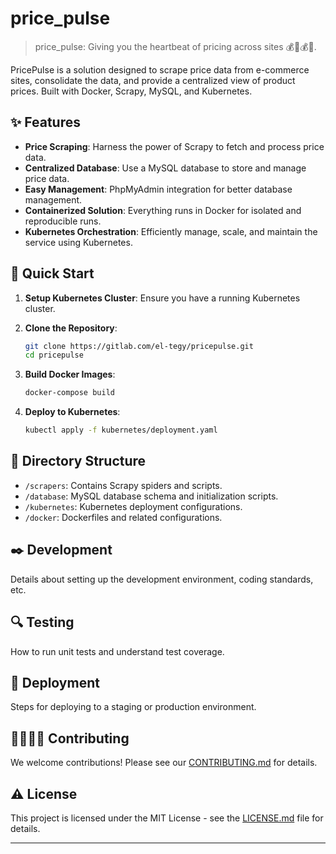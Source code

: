 # price_pulse

> price_pulse: Giving you the heartbeat of pricing across sites 💰🤩💰😱.

PricePulse is a solution designed to scrape price data from e-commerce sites, consolidate the data, and provide a centralized view of product prices. Built with Docker, Scrapy, MySQL, and Kubernetes.

## ✨ Features

- **Price Scraping**: Harness the power of Scrapy to fetch and process price data.
- **Centralized Database**: Use a MySQL database to store and manage price data.
- **Easy Management**: PhpMyAdmin integration for better database management.
- **Containerized Solution**: Everything runs in Docker for isolated and reproducible runs.
- **Kubernetes Orchestration**: Efficiently manage, scale, and maintain the service using Kubernetes.

## 🚀 Quick Start

1. **Setup Kubernetes Cluster**: Ensure you have a running Kubernetes cluster.

2. **Clone the Repository**:
   ```bash
   git clone https://gitlab.com/el-tegy/pricepulse.git
   cd pricepulse
   ```

3. **Build Docker Images**: 
   ```bash
   docker-compose build
   ```

4. **Deploy to Kubernetes**:
   ```bash
   kubectl apply -f kubernetes/deployment.yaml
   ```

## 🧱 Directory Structure

- `/scrapers`: Contains Scrapy spiders and scripts.
- `/database`: MySQL database schema and initialization scripts.
- `/kubernetes`: Kubernetes deployment configurations.
- `/docker`: Dockerfiles and related configurations.

## ✒️ Development

Details about setting up the development environment, coding standards, etc.

## 🔍 Testing

How to run unit tests and understand test coverage.

## 🚚 Deployment

Steps for deploying to a staging or production environment.

## 🫱🏻‍🫲🏽 Contributing

We welcome contributions! Please see our [CONTRIBUTING.md](CONTRIBUTING.md) for details.

## ⚠️ License

This project is licensed under the MIT License - see the [LICENSE.md](LICENSE.md) file for details.

---
